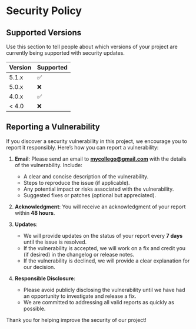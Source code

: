 # Security Policy

## Supported Versions

Use this section to tell people about which versions of your project are
currently being supported with security updates.

| Version | Supported          |
| ------- | ------------------ |
| 5.1.x   | :white_check_mark: |
| 5.0.x   | :x:                |
| 4.0.x   | :white_check_mark: |
| < 4.0   | :x:                |

## Reporting a Vulnerability

If you discover a security vulnerability in this project, we encourage you to report it responsibly. Here’s how you can report a vulnerability:

1. **Email**: Please send an email to **mycollego@gmail.com** with the details of the vulnerability. Include:
   - A clear and concise description of the vulnerability.
   - Steps to reproduce the issue (if applicable).
   - Any potential impact or risks associated with the vulnerability.
   - Suggested fixes or patches (optional but appreciated).

2. **Acknowledgment**: You will receive an acknowledgment of your report within **48 hours**.

3. **Updates**: 
   - We will provide updates on the status of your report every **7 days** until the issue is resolved.
   - If the vulnerability is accepted, we will work on a fix and credit you (if desired) in the changelog or release notes.
   - If the vulnerability is declined, we will provide a clear explanation for our decision.

4. **Responsible Disclosure**: 
   - Please avoid publicly disclosing the vulnerability until we have had an opportunity to investigate and release a fix.
   - We are committed to addressing all valid reports as quickly as possible.

Thank you for helping improve the security of our project!
